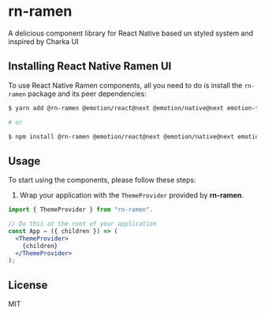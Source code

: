 # rn-ramen

A delicious component library for React Native based un styled system and inspired by Charka UI

## Installing React Native Ramen UI

To use React Native Ramen components, all you need to do is install the `rn-ramen`
package and its peer dependencies:

```sh
$ yarn add @rn-ramen @emotion/react@next @emotion/native@next emotion-theming@next

# or

$ npm install @rn-ramen @emotion/react@next @emotion/native@next emotion-theming@next
```

## Usage

To start using the components, please follow these steps:

1. Wrap your application with the `ThemeProvider` provided by
   **rn-ramen**.

```jsx
import { ThemeProvider } from "rn-ramen".

// Do this at the root of your application
const App = ({ children }) => (
  <ThemeProvider>
    {children}
  </ThemeProvider>
);
```

## License

MIT
